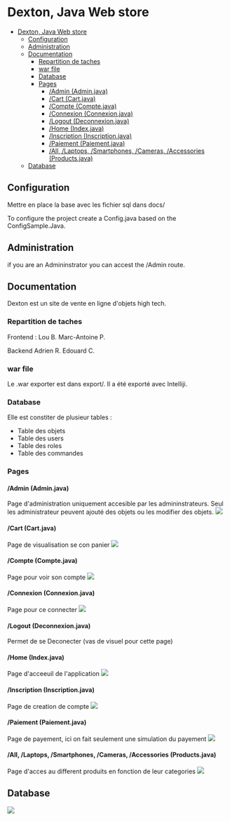 # Dexton, Java Web store

- [Dexton, Java Web store](#dexton-java-web-store)
  - [Configuration](#configuration)
  - [Administration](#administration)
  - [Documentation](#documentation)
    - [Repartition de taches](#repartition-de-taches)
    - [war file](#war-file)
    - [Database](#database)
    - [Pages](#pages)
      - [/Admin (Admin.java)](#admin-adminjava)
      - [/Cart (Cart.java)](#cart-cartjava)
      - [/Compte (Compte.java)](#compte-comptejava)
      - [/Connexion (Connexion.java)](#connexion-connexionjava)
      - [/Logout (Deconnexion.java)](#logout-deconnexionjava)
      - [/Home (Index.java)](#home-indexjava)
      - [/Inscription (Inscription.java)](#inscription-inscriptionjava)
      - [/Paiement (Paiement.java)](#paiement-paiementjava)
      - [/All, /Laptops, /Smartphones, /Cameras, /Accessories (Products.java)](#all-laptops-smartphones-cameras-accessories-productsjava)
  - [Database](#database-1)

## Configuration

Mettre en place la base avec les fichier sql dans docs/

To configure the project create a Config.java based on the ConfigSample.Java.

## Administration

if you are an Admininstrator you can accest the /Admin route.

## Documentation

Dexton est un site de vente en ligne d'objets high tech.

### Repartition de taches

Frontend :
Lou B.
Marc-Antoine P.

Backend
Adrien R.
Edouard C.

### war file

Le .war exporter est dans export/. Il a été exporté avec Intelliji.

### Database

Elle est constiter de plusieur tables :

- Table des objets
- Table des users
- Table des roles
- Table des commandes

### Pages

#### /Admin (Admin.java)

Page d'administration uniquement accesible par les admininstrateurs.
Seul les administrateur peuvent ajouté des objets ou les modifier des objets.
![](docs/Admin.png)

#### /Cart (Cart.java)

Page de visualisation se con panier
![](docs/Cart.png)

#### /Compte (Compte.java)

Page pour voir son compte
![](docs/Compte.png)

#### /Connexion (Connexion.java)

Page pour ce connecter
![](docs/Login.png)

#### /Logout (Deconnexion.java)

Permet de se Deconecter
(vas de visuel pour cette page)

#### /Home (Index.java)

Page d'acceeuil de l'application
![](docs/Home.png)

#### /Inscription (Inscription.java)

Page de creation de compte
![](docs/Inscription.png)

#### /Paiement (Paiement.java)

Page de payement, ici on fait seulement une simulation du payement
![](docs/Pay.png)

#### /All, /Laptops, /Smartphones, /Cameras, /Accessories (Products.java)

Page d'acces au different produits en fonction de leur categories
![](docs/Product.png)

## Database

![](docs/Dexton.png)